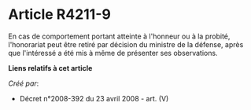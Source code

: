 # Article R4211-9

En cas de comportement portant atteinte à l'honneur ou à la probité, l'honorariat peut être retiré par décision du ministre
de la défense, après que l'intéressé a été mis à même de présenter ses observations.

**Liens relatifs à cet article**

_Créé par_:

  - Décret n°2008-392 du 23 avril 2008 - art. (V)
